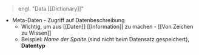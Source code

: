 > engl. "Data [[Dictionary]]"
- Meta-Daten - Zugriff auf Datenbeschreibung
	- Wichtig, um aus [[Daten]] [[Information]] zu machen - [[Von Zeichen zu Wissen]]
	- Beispiel: _Name der Spalte_ (sind nicht beim Datensatz gespeichert), **Datentyp**
